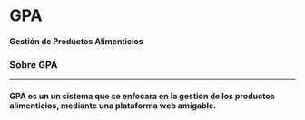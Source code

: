 # GPA
#### Gestión de Productos Alimenticios

### **Sobre GPA**


-----


#### GPA es un un sistema que se enfocara en la gestion de los productos alimenticios, mediante una plataforma web amigable. 